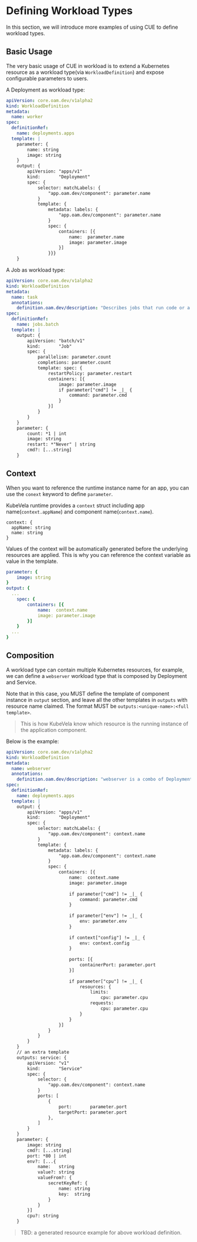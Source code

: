 # Defining Workload Types

In this section, we will introduce more examples of using CUE to define workload types.

## Basic Usage

The very basic usage of CUE in workload is to extend a Kubernetes resource as a workload type(via `WorkloadDefinition`) and expose configurable parameters to users.

A Deployment as workload type:

```yaml
apiVersion: core.oam.dev/v1alpha2
kind: WorkloadDefinition
metadata:
  name: worker
spec:
  definitionRef:
    name: deployments.apps
  template: |
    parameter: {
        name: string
        image: string
    }
    output: {
        apiVersion: "apps/v1"
        kind:       "Deployment"
        spec: {
            selector: matchLabels: {
                "app.oam.dev/component": parameter.name
            }
            template: {
                metadata: labels: {
                    "app.oam.dev/component": parameter.name
                }
                spec: {
                    containers: [{
                        name:  parameter.name
                        image: parameter.image
                    }]
                }}}
    }
```

A Job as workload type:

```yaml
apiVersion: core.oam.dev/v1alpha2
kind: WorkloadDefinition
metadata:
  name: task
  annotations:
    definition.oam.dev/description: "Describes jobs that run code or a script to completion."
spec:
  definitionRef:
    name: jobs.batch
  template: |
    output: {
    	apiVersion: "batch/v1"
    	kind:       "Job"
    	spec: {
    		parallelism: parameter.count
    		completions: parameter.count
    		template: spec: {
    			restartPolicy: parameter.restart
    			containers: [{
    				image: parameter.image
    				if parameter["cmd"] != _|_ {
    					command: parameter.cmd
    				}
    			}]
    		}
    	}
    }
    parameter: {
    	count: *1 | int
    	image: string
    	restart: *"Never" | string    
    	cmd?: [...string]
    }   
```

## Context

When you want to reference the runtime instance name for an app, you can use the `conext` keyword to define `parameter`.

KubeVela runtime provides a `context` struct including app name(`context.appName`) and component name(`context.name`).

```cue
context: {
  appName: string
  name: string
}
```

Values of the context will be automatically generated before the underlying resources are applied.
This is why you can reference the context variable as value in the template.

```yaml
parameter: {
    image: string
}
output: {
  ...
    spec: {
        containers: [{
            name:  context.name
            image: parameter.image
        }]
    }
  ...
}
```

## Composition

A workload type can contain multiple Kubernetes resources, for example, we can define a `webserver` workload type that is composed by Deployment and Service.

Note that in this case, you MUST define the template of component instance in `output` section, and leave all the other templates in `outputs` with resource name claimed. The format MUST be `outputs:<unique-name>:<full template>`.

> This is how KubeVela know which resource is the running instance of the application component.

Below is the example: 

```yaml
apiVersion: core.oam.dev/v1alpha2
kind: WorkloadDefinition
metadata:
  name: webserver
  annotations:
    definition.oam.dev/description: "webserver is a combo of Deployment + Service"
spec:
  definitionRef:
    name: deployments.apps
  template: |
    output: {
    	apiVersion: "apps/v1"
    	kind:       "Deployment"
    	spec: {
    		selector: matchLabels: {
    			"app.oam.dev/component": context.name
    		}
    		template: {
    			metadata: labels: {
    				"app.oam.dev/component": context.name
    			}
    			spec: {
    				containers: [{
    					name:  context.name
    					image: parameter.image
    
    					if parameter["cmd"] != _|_ {
    						command: parameter.cmd
    					}
    
    					if parameter["env"] != _|_ {
    						env: parameter.env
    					}
    
    					if context["config"] != _|_ {
    						env: context.config
    					}
    
    					ports: [{
    						containerPort: parameter.port
    					}]
    
    					if parameter["cpu"] != _|_ {
    						resources: {
    							limits:
    								cpu: parameter.cpu
    							requests:
    								cpu: parameter.cpu
    						}
    					}
    				}]
    		    }
    		}
    	}
    }
    // an extra template
    outputs: service: {
    	apiVersion: "v1"
    	kind:       "Service"
    	spec: {
    		selector: {
    			"app.oam.dev/component": context.name
    		}
    		ports: [
    			{
    				port:       parameter.port
    				targetPort: parameter.port
    			},
    		]
    	}
    }
    parameter: {
    	image: string
    	cmd?: [...string]
    	port: *80 | int
    	env?: [...{
    		name:   string
    		value?: string
    		valueFrom?: {
    			secretKeyRef: {
    				name: string
    				key:  string
    			}
    		}
    	}]
    	cpu?: string
    }
```

> TBD: a generated resource example for above workload definition.

